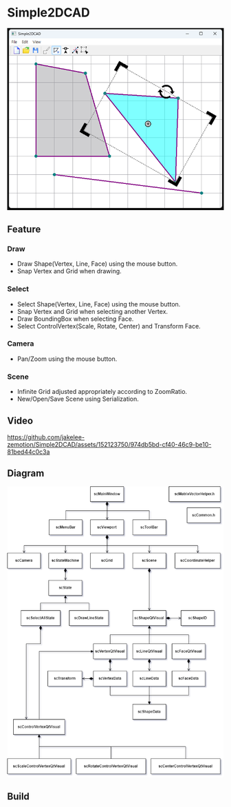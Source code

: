 # Simple2DCAD
![](img/docs/scSimple2DCADResult.png)

## Feature
### Draw
- Draw Shape(Vertex, Line, Face) using the mouse button.
- Snap Vertex and Grid when drawing.

### Select
- Select Shape(Vertex, Line, Face) using the mouse button.
- Snap Vertex and Grid when selecting another Vertex.
- Draw BoundingBox when selecting Face.
- Select ControlVertex(Scale, Rotate, Center) and Transform Face.

### Camera
- Pan/Zoom using the mouse button.

### Scene
- Infinite Grid adjusted appropriately according to ZoomRatio.
- New/Open/Save Scene using Serialization.

## Video
https://github.com/jakelee-zemotion/Simple2DCAD/assets/152123750/974db5bd-cf40-46c9-be10-81bed44c0c3a

## Diagram
![](img/docs/scSimple2DCADClassDiagram.png)

## Build
